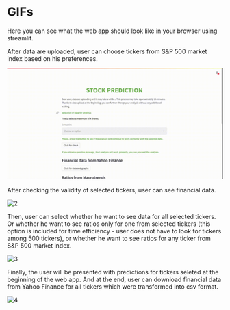 # GIFs
Here you can see what the web app should look like in your browser using streamlit. 

After data are uploaded, user can choose tickers from S&P 500 market index based on his preferences.

![1](https://github.com/AnnaBezu/Project/blob/main/App%20presentation/App_1_Selecting%20tickers.gif)

After checking the validity of selected tickers, user can see financial data.

![2](https://github.com/AnnaBezu/Project/blob/main/App%20presentation/App_2_Financial%20data.gif)

Then, user can select whether he want to see data for all selected tickers. Or whether he want to see ratios only for one from selected tickers (this option is included for time efficiency - user does not have to look for tickers among 500 tickers), or whether he want to see ratios for any ticker from S&P 500 market index. 

![3](https://github.com/AnnaBezu/Project/blob/main/App%20presentation/App_3_Ratios.gif)

Finally, the user will be presented with predictions for tickers seleted at the beginning of the web app. And at the end, user can download financial data from Yahoo Finance for all tickers which were transformed into csv format. 

![4](https://github.com/AnnaBezu/Project/blob/main/App%20presentation/App_4_Predictions%20and%20downloading.gif)

